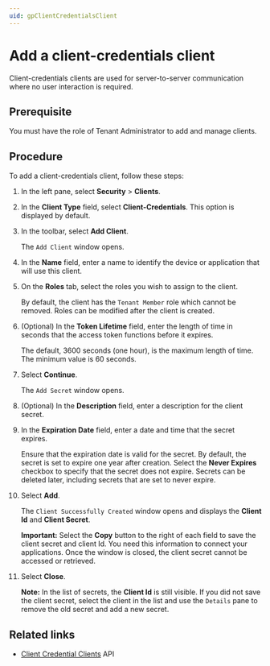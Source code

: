 ```yaml
---
uid: gpClientCredentialsClient
---
```


# Add a client-credentials client

Client-credentials clients are used for server-to-server communication where no user interaction is required.

## Prerequisite

You must have the role of Tenant Administrator to add and manage clients.

## Procedure

To add a client-credentials client, follow these steps:

1. In the left pane, select **Security** > **Clients**.

1. In the **Client Type** field, select **Client-Credentials**. This option is displayed by default.

1. In the toolbar, select **Add Client**.

   The `Add Client` window opens.

1. In the **Name** field, enter a name to identify the device or application that will use this client. 

1. On the **Roles** tab, select the roles you wish to assign to the client.  

   By default, the client has the `Tenant Member` role which cannot be removed. Roles can be modified after the client is created.

1. (Optional) In the **Token Lifetime** field, enter the length of time in seconds that the access token functions before it expires.

   The default, 3600 seconds (one hour), is the maximum length of time. The minimum value is 60 seconds.

1. Select **Continue**. 

   The `Add Secret` window opens.

1. (Optional) In the **Description** field, enter a description for the client secret.

1. In the **Expiration Date** field, enter a date and time that the secret expires. 

   Ensure that the expiration date is valid for the secret. By default, the secret is set to expire one year after creation. Select the **Never Expires** checkbox to specify that the secret does not expire. Secrets can be deleted later, including secrets that are set to never expire.

1. Select **Add**.  

   The `Client Successfully Created` window opens and displays the **Client Id** and **Client Secret**.

   **Important:** Select the **Copy** button to the right of each field to save the client secret and client Id. You need this information to connect your applications. Once the window is closed, the client secret cannot be accessed or retrieved.
   
1. Select **Close**.  

   **Note:** In the list of secrets, the **Client Id** is still visible. If you did not save the client secret, select the client in the list and use the `Details` pane to remove the old secret and add a new secret.

## Related links

- [Client Credential Clients](xref:identityClientCredentialClient) API
